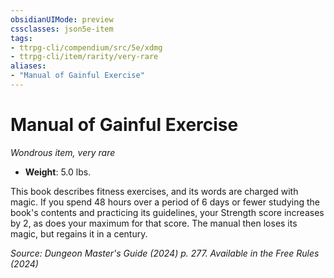 ```yaml
---
obsidianUIMode: preview
cssclasses: json5e-item
tags:
- ttrpg-cli/compendium/src/5e/xdmg
- ttrpg-cli/item/rarity/very-rare
aliases: 
- "Manual of Gainful Exercise"
---
```

# Manual of Gainful Exercise
*Wondrous item, very rare*  

- **Weight**: 5.0 lbs.

This book describes fitness exercises, and its words are charged with magic. If you spend 48 hours over a period of 6 days or fewer studying the book's contents and practicing its guidelines, your Strength score increases by 2, as does your maximum for that score. The manual then loses its magic, but regains it in a century.

*Source: Dungeon Master's Guide (2024) p. 277. Available in the Free Rules (2024)*